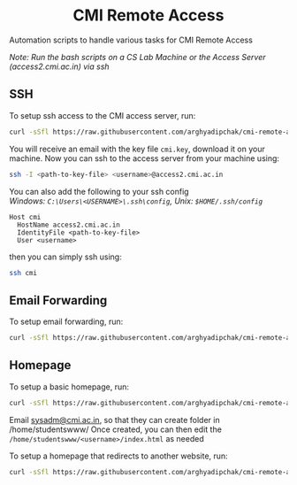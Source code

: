 <h1 align="center">CMI Remote Access</h1>

Automation scripts to handle various tasks for CMI Remote Access

_Note: Run the bash scripts on a CS Lab Machine or the Access Server (access2.cmi.ac.in) via ssh_

## SSH

To setup ssh access to the CMI access server, run:
```sh
curl -sSfl https://raw.githubusercontent.com/arghyadipchak/cmi-remote-access/main/setup_ssh.sh | bash
```

You will receive an email with the key file `cmi.key`, download it on your machine. Now you can ssh to the access server from your machine using:
```sh
ssh -I <path-to-key-file> <username>@access2.cmi.ac.in
```

You can also add the following to your ssh config\
_Windows: `C:\Users\<USERNAME>\.ssh\config`, Unix: `$HOME/.ssh/config`_
```
Host cmi
  HostName access2.cmi.ac.in
  IdentityFile <path-to-key-file>
  User <username>
```
then you can simply ssh using:
```sh
ssh cmi
```

## Email Forwarding

To setup email forwarding, run:
```sh
curl -sSfl https://raw.githubusercontent.com/arghyadipchak/cmi-remote-access/main/email_forward.sh | bash
```

## Homepage

To setup a basic homepage, run:
```sh
curl -sSfl https://raw.githubusercontent.com/arghyadipchak/cmi-remote-access/main/homepage_basic.sh | bash
```

Email sysadm@cmi.ac.in, so that they can create <username> folder in /home/studentswww/
Once created, you can then edit the `/home/studentswww/<username>/index.html` as needed

To setup a homepage that redirects to another website, run:
```sh
curl -sSfl https://raw.githubusercontent.com/arghyadipchak/cmi-remote-access/main/homepage_forward.sh | bash
```
